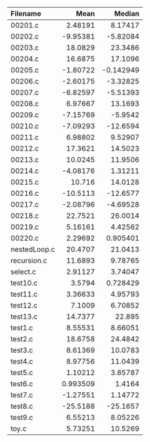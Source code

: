 | Filename     |       Mean |     Median |
|:-------------|-----------:|-----------:|
| 00201.c      |   2.48191  |   8.17417  |
| 00202.c      |  -9.95381  |  -5.82084  |
| 00203.c      |  18.0829   |  23.3486   |
| 00204.c      |  16.6875   |  17.1096   |
| 00205.c      |  -1.80722  |  -0.142949 |
| 00206.c      |  -2.60175  |  -3.32825  |
| 00207.c      |  -6.82597  |  -5.51393  |
| 00208.c      |   6.97667  |  13.1693   |
| 00209.c      |  -7.15769  |  -5.9542   |
| 00210.c      |  -7.09293  | -12.6594   |
| 00211.c      |   6.98802  |   9.52907  |
| 00212.c      |  17.3621   |  14.5023   |
| 00213.c      |  10.0245   |  11.9506   |
| 00214.c      |  -4.08176  |   1.31211  |
| 00215.c      |  10.716    |  14.0128   |
| 00216.c      | -10.5113   | -12.6577   |
| 00217.c      |  -2.08796  |  -4.69528  |
| 00218.c      |  22.7521   |  26.0014   |
| 00219.c      |   5.16161  |   4.42562  |
| 00220.c      |   2.29692  |   0.905401 |
| nestedLoop.c |  20.4707   |  21.0413   |
| recursion.c  |  11.6893   |   9.78765  |
| select.c     |   2.91127  |   3.74047  |
| test10.c     |   3.5794   |   0.728429 |
| test11.c     |   3.36633  |   4.95793  |
| test12.c     |   7.1009   |   6.70852  |
| test13.c     |  14.7377   |  22.895    |
| test1.c      |   8.55531  |   8.66051  |
| test2.c      |  18.6758   |  24.4842   |
| test3.c      |   8.61369  |  10.0783   |
| test4.c      |   8.97756  |  11.0439   |
| test5.c      |   1.10212  |   3.85787  |
| test6.c      |   0.993509 |   1.4164   |
| test7.c      |  -1.27551  |   1.14772  |
| test8.c      | -25.5188   | -25.1657   |
| test9.c      |   6.55213  |   8.05226  |
| toy.c        |   5.73251  |  10.5269   |